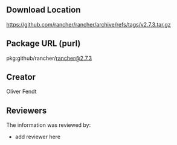 ## Download Location

https://github.com/rancher/rancher/archive/refs/tags/v2.7.3.tar.gz

## Package URL (purl)

pkg:github/rancher/rancher@2.7.3

## Creator

Oliver Fendt

## Reviewers

The information was reviewed by:

* add reviewer here
